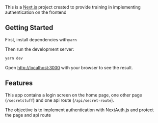 This is a [Next.js](https://nextjs.org/) project created to provide training in implementing authentication on the frontend

## Getting Started

First, install dependencies with`yarn`

Then run the development server:

```bash
yarn dev
```

Open [http://localhost:3000](http://localhost:3000) with your browser to see the result.

## Features

This app contains a login screen on the home page, one other page (`/secretstuff`) and one api route (`/api/secret-route`).

The objective is to implement authentication with NextAuth.js and protect the page and api route

